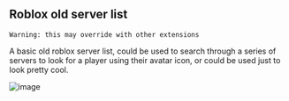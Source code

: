 ## Roblox old server list
    Warning: this may override with other extensions
A basic old roblox server list, could be used to search through a series of servers to look for a player using their avatar icon, or could be used just to look pretty cool.

![image](https://github.com/shezan78/some-cool-extensions/assets/97002070/dcde52f7-91d3-4469-99d0-59872bbbec25)
